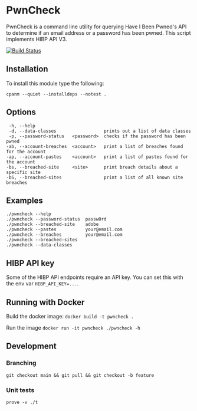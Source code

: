 # PwnCheck

PwnCheck is a command line utility for querying Have I Been Pwned's
API to determine if an email address or a password has been pwned. 
This script implements HIBP API V3.

[![Build Status](https://travis-ci.com/selftaught/PwnCheck.svg?token=Tx7EAKup6EXJbMTwywxS&branch=main)](https://travis-ci.com/selftaught/PwnCheck)

## Installation

To install this module type the following:

    cpanm --quiet --installdeps --notest .

## Options

     -h, --help
     -d, --data-classes                  prints out a list of data classes
     -p, --password-status   <password>  checks if the password has been pwned
    -ab, --account-breaches  <account>   print a list of breaches found for the account
    -ap, --account-pastes    <account>   print a list of pastes found for the account
    -bs, --breached-site     <site>      print breach details about a specific site
    -bS, --breached-sites                print a list of all known site breaches

## Examples

    ./pwncheck --help
    ./pwncheck --password-status  passw0rd
    ./pwncheck --breached-site    adobe
    ./pwncheck --pastes           your@email.com
    ./pwncheck --breaches         your@email.com
    ./pwncheck --breached-sites
    ./pwncheck --data-classes

## HIBP API key

Some of the HIBP API endpoints require an API key. You can set this with the env var `HIBP_API_KEY=...`.

## Running with Docker

Build the docker image:
```docker build -t pwncheck .```

Run the image
```docker run -it pwncheck ./pwncheck -h```

## Development

### Branching

`git checkout main && git pull && git checkout -b feature`

### Unit tests

`prove -v ./t`

